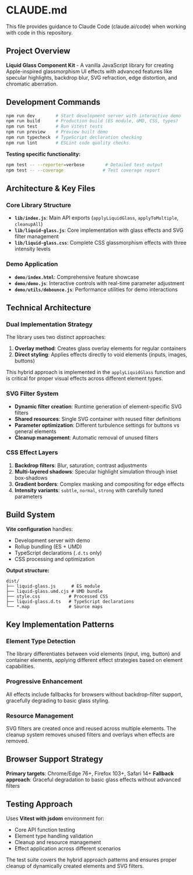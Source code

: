 # CLAUDE.md

This file provides guidance to Claude Code (claude.ai/code) when working with code in this repository.

## Project Overview

**Liquid Glass Component Kit** - A vanilla JavaScript library for creating Apple-inspired glassmorphism UI effects with advanced features like specular highlights, backdrop blur, SVG refraction, edge distortion, and chromatic aberration.

## Development Commands

```bash
npm run dev        # Start development server with interactive demo
npm run build      # Production build (ES module, UMD, CSS, types)
npm run test       # Run Vitest tests
npm run preview    # Preview built demo
npm run typecheck  # TypeScript declaration checking
npm run lint       # ESLint code quality checks
```

**Testing specific functionality:**
```bash
npm test -- --reporter=verbose        # Detailed test output
npm test -- --coverage               # Test coverage report
```

## Architecture & Key Files

### Core Library Structure
- **`lib/index.js`**: Main API exports (`applyLiquidGlass`, `applyToMultiple`, `cleanupAll`)
- **`lib/liquid-glass.js`**: Core implementation with glass effects and SVG filter management
- **`lib/liquid-glass.css`**: Complete CSS glassmorphism effects with three intensity levels

### Demo Application  
- **`demo/index.html`**: Comprehensive feature showcase
- **`demo/demo.js`**: Interactive controls with real-time parameter adjustment
- **`demo/utils/debounce.js`**: Performance utilities for demo interactions

## Technical Architecture

### Dual Implementation Strategy
The library uses two distinct approaches:
1. **Overlay method**: Creates glass overlay elements for regular containers
2. **Direct styling**: Applies effects directly to void elements (inputs, images, buttons)

This hybrid approach is implemented in the `applyLiquidGlass` function and is critical for proper visual effects across different element types.

### SVG Filter System
- **Dynamic filter creation**: Runtime generation of element-specific SVG filters
- **Shared resources**: Single SVG container with reused filter definitions
- **Parameter optimization**: Different turbulence settings for buttons vs general elements
- **Cleanup management**: Automatic removal of unused filters

### CSS Effect Layers
1. **Backdrop filters**: Blur, saturation, contrast adjustments
2. **Multi-layered shadows**: Specular highlight simulation through inset box-shadows
3. **Gradient borders**: Complex masking and compositing for edge effects
4. **Intensity variants**: `subtle`, `normal`, `strong` with carefully tuned parameters

## Build System

**Vite configuration** handles:
- Development server with demo
- Rollup bundling (ES + UMD)
- TypeScript declarations (`.d.ts` only)
- CSS processing and optimization

**Output structure:**
```
dist/
├── liquid-glass.js      # ES module
├── liquid-glass.umd.cjs # UMD bundle  
├── style.css           # Processed CSS
├── liquid-glass.d.ts   # TypeScript declarations
└── *.map               # Source maps
```

## Key Implementation Patterns

### Element Type Detection
The library differentiates between void elements (input, img, button) and container elements, applying different effect strategies based on element capabilities.

### Progressive Enhancement
All effects include fallbacks for browsers without backdrop-filter support, gracefully degrading to basic glass styling.

### Resource Management
SVG filters are created once and reused across multiple elements. The cleanup system removes unused filters and overlays when effects are removed.

## Browser Support Strategy

**Primary targets**: Chrome/Edge 76+, Firefox 103+, Safari 14+
**Fallback approach**: Graceful degradation to basic glass effects without advanced filters

## Testing Approach

Uses **Vitest with jsdom** environment for:
- Core API function testing
- Element type handling validation  
- Cleanup and resource management
- Effect application across different scenarios

The test suite covers the hybrid approach patterns and ensures proper cleanup of dynamically created elements and SVG filters.